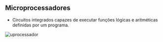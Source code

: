 ## Microprocessadores
- Circuitos integrados capazes de executar funções lógicas e aritméticas definidas por um programa.

![uprocessador]()
